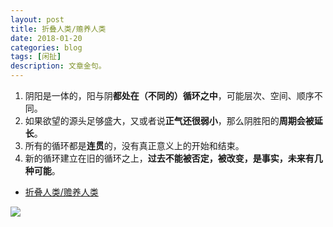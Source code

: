 ```yaml
---
layout: post
title: 折叠人类/赡养人类
date: 2018-01-20
categories: blog
tags: [闲扯]
description: 文章金句。
---
```


1.  阴阳是一体的，阳与阴**都处在（不同的）循环之中**，可能层次、空间、顺序不同。
2.  如果欲望的源头足够盛大，又或者说**正气还很弱小**，那么阴胜阳的**周期会被延长**。
4.  所有的循环都是**连贯**的，没有真正意义上的开始和结束。
3.  新的循环建立在旧的循环之上，**过去不能被否定，被改变，是事实，未来有几种可能**。

- [折叠人类/赡养人类](https://www.bilibili.com/video/av17669103/)

![](http://wx4.sinaimg.cn/mw690/005IPc5ngy1fnnfzjsz6ej30fa0a6t98.jpg)
